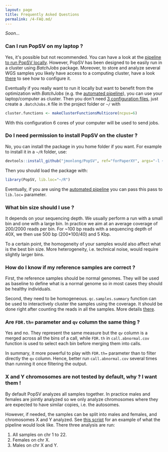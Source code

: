 ```yaml
---
layout: page
title: Frequently Asked Questions
permalink: /4-FAQ.md/
---
```


*Soon...*


### Can I run PopSV on my laptop ?

Yes, it's possible but not recommended. You can have a look at the [pipeline to run PopSV locally](https://github.com/jmonlong/PopSV/blob/forPaper/scripts/run-PopSV-local.R). However, PopSV has been designed to be easily run in a cluster using *BatchJobs* package. Moreover, to store and analyze several WGS samples you likely have access to a computing cluster, have a look [there](2-ClusterManagement.md#installation-and-configuration) to see how to configure it.

Eventually if you really want to run it locally but want to benefit from the optimization with *BatchJobs* (e.g. the [automated pipeline](2-ClusterManagement.md#automated-run)), you can use your laptop/computer as cluster. Then you don't need [3 configuration files](2-ClusterManagement.md#installation-and-configuration), just create a `.BatchJobs.R` file in the project folder or `~/` with

```r
cluster.functions <- makeClusterFunctionsMulticore(ncpus=6)
```

With this configuration 6 cores of your computer will be used to send jobs.


### Do I need permission to install PopSV on the cluster ?

No, you can install the package in you home folder if you want. For example to install it in a `~/R` folder, use:

```r
devtools::install_github("jmonlong/PopSV", ref="forPaperXY", args="-l ~/R")
```

Then you should load the package with:

```r
library(PopSV, lib.loc="~/R")
```

Eventually, if you are using the [automated pipeline](2-ClusterManagement.md#automated-run) you can pass this pass to `lib.loc=` parameter.


### What bin size should I use ?

It depends on your sequencing depth. We usually perform a run with a small bin and one with a large bin. In practice we aim at an average coverage of 200/2000 reads per bin. For ~100 bp reads with a sequencing depth of 40X, we then use 500 bp (200*100/40) and 5 Kbp.

To a certain point, the homogeneity of your samples would also affect what is the best bin size. More heterogeneity, i.e. technical noise, would require slightly larger bins.

### How do I know if my reference samples are correct ?

First, the reference samples should be normal genomes. They will be used as baseline to define what is a normal genome so in most cases they should be healthy individuals.

Second, they need to be homogeneous. `qc.samples.summary` function can be used to interactively cluster the samples using the coverage. It should be done right after counting the reads in all the samples. More details [there](1-BasicWorkflow.md#sample-quality-control).


### Are `FDR.th=` parameter and `qv` column the same thing ?

Yes and no. They represent the same measure but the `qv` column is a merged across all the bins of a call, while `FDR.th` in `call.abnormal.cov` function is used to select each bin before merging them into calls.

In summary, it more powerful to play with `FDR.th=` parameter than to filter directly the `qv` column. Hence, better run `call.abnormal.cov` several times than running it once filtering the output.


### X and Y chromosomes are not tested by default, why ? I want them !

By default PopSV analyzes all samples together. In practice males and females are jointly analyzed so we only analyze chromosomes where they are expected to have similar copies, i.e. the autosomes.

However, if needed, the samples can be split into males and females, and chromosomes X and Y analyzed. See [this script](https://github.com/jmonlong/PopSV/blob/forPaper/scripts/run-PopSV-XY-batchjobs-automatedPipeline.R) for an example of what the pipeline would look like. There three analysis are run:

1. All samples on chr 1 to 22.
2. Females on chr X.
3. Males on chr X and Y.
